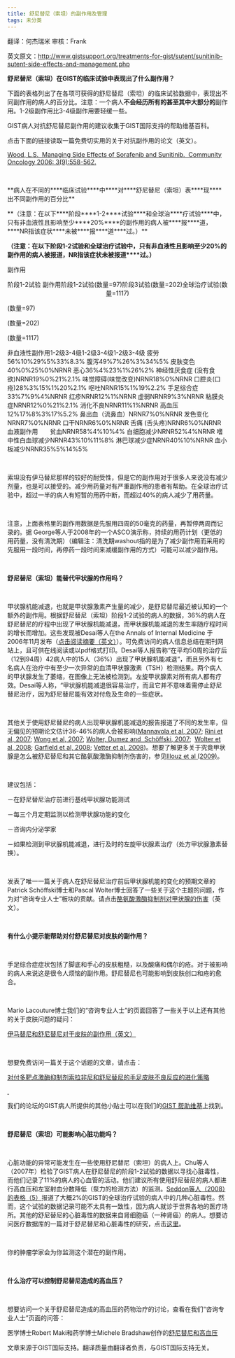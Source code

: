 ```yaml
---
title: 舒尼替尼（索坦）的副作用及管理
tags: 未分类
---
```


翻译：何杰瑞米 审核：Frank

英文原文：http://www.gistsupport.org/treatments-for-gist/sutent/sunitinib-sutent-side-effects-and-management.php

**舒尼替尼（索坦）在****GIST****的****临床试验****中表****现****出了什么副作用？**

下面的表格列出了在各项可获得的舒尼替尼（索坦）的临床试验数据中，表现出不同副作用的病人的百分比。注意：一个病人**不会经历所有的甚至其中大部分的**副作用。1-2级副作用比3-4级副作用要轻缓一些。

GIST病人对抗舒尼替尼副作用的建议收集于GIST国际支持的帮助维基百科。

点击下面的链接读取一篇免费切实用的关于对抗副作用的论文（英文）。

[Wood, L.S.  Managing Side Effects of Sorafenib and Sunitinib.  Community Oncology 2006: 3(9):558-562.](http://www.communityoncology.net/journal/articles/0309558.pdf)

&nbsp;
<td colspan="7" width="650">**病人在不同的****临床试验****中****对****舒尼替尼（索坦）表****现****出不同副作用的百分比**</p><p>**（注意：在以下****阶段****1-2****试验****和全球治****疗试验****中，只有非血液性且影响至少****20%****的副作用的病人被****报****道，****NR指该症状****未被****报****道****过。）**</td>

**（注意：在以下****阶段****1-2****试验****和全球治****疗试验****中，只有非血液性且影响至少****20%****的副作用的病人被****报****道，****NR指该症状****未被****报****道****过。）**</td>
</tr>
<tr>
<td width="177">副作用</td>
<td colspan="2" width="93">
<p style="text-align: center;">阶段1-2试验
<td width="177">副作用</td><td colspan="2" width="93">阶段1-2试验(数量=97)</td><td colspan="2" width="94">阶段3试验(数量=202)</td><td colspan="2" width="286">全球治疗试验(数量=1117)</td>

(数量=97)

(数量=202)

(数量=1117)
<td width="177">非血液性副作用</td><td width="43">1-2级</td><td width="50">3-4级</td><td width="42">1-2级</td><td width="52">3-4级</td><td width="130">1-2级</td><td width="156">3-4级</td>
<td width="177">疲劳</td><td width="43">56%</td><td width="50">10%</td><td width="42">29%</td><td width="52">5%</td><td width="130">33%</td><td width="156">8.3%</td>
<td width="177">腹泻</td><td width="43">49%</td><td width="50">7%</td><td width="42">26%</td><td width="52">3%</td><td width="130">34%</td><td width="156">5%</td>
<td width="177">皮肤变色</td><td width="43">40%</td><td width="50">0%</td><td width="42">25%</td><td width="52">0%</td><td width="130">NR</td><td width="156">NR</td>
<td width="177">恶心</td><td width="43">36%</td><td width="50">4%</td><td width="42">23%</td><td width="52">1%</td><td width="130">26%</td><td width="156">2%</td>
<td width="177">神经性厌食症 (没有食欲)</td><td width="43">NR</td><td width="50">NR</td><td width="42">19%</td><td width="52">0%</td><td width="130">21%</td><td width="156">2.1%</td>
<td width="177">味觉障碍(味觉改变)</td><td width="43">NR</td><td width="50">NR</td><td width="42">18%</td><td width="52">0%</td><td width="130">NR</td><td width="156">NR</td>
<td width="177">口腔炎(口疮)</td><td width="43">28%</td><td width="50">3%</td><td width="42">15%</td><td width="52">1%</td><td width="130">20%</td><td width="156">2.1%</td>
<td width="177">呕吐</td><td width="43">NR</td><td width="50">NR</td><td width="42">15%</td><td width="52">1%</td><td width="130">19%</td><td width="156">2.2%</td>
<td width="177">手足综合症</td><td width="43">33%</td><td width="50">7%</td><td width="42">9%</td><td width="52">4%</td><td width="130">NR</td><td width="156">NR</td>
<td width="177">红疹</td><td width="43">NR</td><td width="50">NR</td><td width="42">12%</td><td width="52">1%</td><td width="130">NR</td><td width="156">NR</td>
<td width="177">虚弱</td><td width="43">NR</td><td width="50">NR</td><td width="42">9%</td><td width="52">3%</td><td width="130">NR</td><td width="156">NR</td>
<td width="177">粘膜炎症</td><td width="43">NR</td><td width="50">NR</td><td width="42">12%</td><td width="52">0%</td><td width="130">21%</td><td width="156">2.1%</td>
<td width="177">消化不良</td><td width="43">NR</td><td width="50">NR</td><td width="42">11%</td><td width="52">1%</td><td width="130">NR</td><td width="156">NR</td>
<td width="177">高血压</td><td width="43">12%</td><td width="50">17%</td><td width="42">8%</td><td width="52">3%</td><td width="130">17%</td><td width="156">5.2%</td>
<td width="177">鼻出血（流鼻血）</td><td width="43">NR</td><td width="50">NR</td><td width="42">7%</td><td width="52">0%</td><td width="130">NR</td><td width="156">NR</td>
<td width="177">发色变化</td><td width="43">NR</td><td width="50">NR</td><td width="42">7%</td><td width="52">0%</td><td width="130">NR</td><td width="156">NR</td>
<td width="177">口干</td><td width="43">NR</td><td width="50">NR</td><td width="42">6%</td><td width="52">0%</td><td width="130">NR</td><td width="156">NR</td>
<td width="177">舌痛 (舌头疼)</td><td width="43">NR</td><td width="50">NR</td><td width="42">6%</td><td width="52">0%</td><td width="130">NR</td><td width="156">NR</td>
<td width="177">血液副作用</td><td width="43">&nbsp;</td><td width="50">&nbsp;</td><td width="42">&nbsp;</td><td width="52">&nbsp;</td><td width="130">&nbsp;</td><td width="156">&nbsp;</td>
<td width="177">贫血</td><td width="43">NR</td><td width="50">NR</td><td width="42">58%</td><td width="52">4%</td><td width="130">10%</td><td width="156">4%</td>
<td width="177">白细胞减少</td><td width="43">NR</td><td width="50">NR</td><td width="42">52%</td><td width="52">4%</td><td width="130">NR</td><td width="156">NR</td>
<td width="177">嗜中性白血球减少</td><td width="43">NR</td><td width="50">NR</td><td width="42">43%</td><td width="52">10%</td><td width="130">11%</td><td width="156">8%</td>
<td width="177">淋巴球减少症</td><td width="43">NR</td><td width="50">NR</td><td width="42">40%</td><td width="52">10%</td><td width="130">NR</td><td width="156">NR</td>
<td width="177">血小板减少</td><td width="43">NR</td><td width="50">NR</td><td width="42">35%</td><td width="52">5%</td><td width="130">14%</td><td width="156">5%</td>

&nbsp;

索坦没有伊马替尼那样的较好的耐受性，但是它的副作用对于很多人来说没有减少剂量，也是可以接受的。减少用药量对有严重副作用的患者有帮助。在全球治疗试验中，超过一半的病人有短暂的用药中断，而超过40%的病人减少了用药量。

&nbsp;

注意，上面表格里的副作用数据是先服用四周的50毫克的药量，再暂停两周而记录的。据 George等人于2008年的一个ASCO演示称，持续的用药计划（更低的用药量，没有清洗期）（编辑注：清洗期washout指的是为了减少副作用而采用的先服用一段时间，再停药一段时间来减缓副作用的方式）可能可以减少副作用。

&nbsp;

**舒尼替尼（索坦）能替代甲状腺的作用****吗****？**

&nbsp;

甲状腺机能减退，也就是甲状腺激素产生量的减少，是舒尼替尼最近被认知的一个额外的副作用。根据舒尼替尼（索坦）阶段1-2试验的病人的数据，36%的病人在舒尼替尼的疗程中出现了甲状腺机能减退，而甲状腺机能减退的发生率随疗程时间的增长而增加。这些发现被Desai等人在the Annals of Internal Medicine 于2006年11月发布（[点击阅读摘要（英文）](http://www.ncbi.nlm.nih.gov/entrez/query.fcgi?db=pubmed&amp;cmd=Retrieve&amp;dopt=AbstractPlus&amp;list_uids=17088579&amp;itool=iconabstr&amp;query_hl=1&amp;itool=pubmed_docsum)）。可免费访问的病人信息总结在期刊网站上，且可供在线阅读或以pdf格式打印。Desai等人报告称“在平均50周的治疗后（12到94周）42病人中的15人（36%）出现了甲状腺机能减退“，而且另外有七名病人在治疗中有至少一次异常的血清甲状腺激素（TSH）检测结果。两个病人的甲状腺发生了萎缩，在图像上无法被检测到。左旋甲状腺素对所有病人都有疗效。Desai等人称，“甲状腺机能减退很容易治疗，而且它并不意味着需停止舒尼替尼治疗，因为舒尼替尼能有效对付危及生命的一些症状。

&nbsp;

其他关于使用舒尼替尼的病人出现甲状腺机能减退的报告报道了不同的发生率，但无偏见的预期论文估计36-46%的病人会被影响([Mannavola et al, 2007](http://jcem.endojournals.org/cgi/content/full/92/9/3531); [Rini et al, 2007](http://www.ncbi.nlm.nih.gov/sites/entrez?Db=pubmed&amp;Cmd=DetailsSearch&amp;Term=17202116%5Buid%5D); [Wong et al, 2007](http://www.ncbi.nlm.nih.gov/sites/entrez?Db=pubmed&amp;Cmd=DetailsSearch&amp;Term=17465866%5Buid%5D); [Wolter, Dumez and  Schöffski, 2007](http://www.ncbi.nlm.nih.gov/sites/entrez?Db=pubmed&amp;Cmd=DetailsSearch&amp;Term=17429091%5Buid%5D);  [Wolter et al, 2008](http://www.ncbi.nlm.nih.gov/sites/entrez?Db=pubmed&amp;Cmd=DetailsSearch&amp;Term=18665181%5Buid%5D); [Garfield et al, 2008](http://www.ncbi.nlm.nih.gov/sites/entrez?Db=pubmed&amp;Cmd=DetailsSearch&amp;Term=18824699%5Buid%5D); [Vetter et al, 2008](http://www.ncbi.nlm.nih.gov/sites/entrez?Db=pubmed&amp;Cmd=DetailsSearch&amp;Term=18753108%5Buid%5D))。想要了解更多关于究竟甲状腺是怎么被舒尼替尼和其它酪氨酸激酶抑制剂伤害的，参见[Illouz et al (2009)](http://www.ncbi.nlm.nih.gov/sites/entrez?Db=pubmed&amp;Cmd=DetailsSearch&amp;Term=19103722%5Buid%5D)。

&nbsp;

建议包括：

－在舒尼替尼治疗前进行基线甲状腺功能测试

－每三个月定期监测以检测甲状腺功能的变化

－咨询内分泌学家

－如果检测到甲状腺机能减退，进行及时的左旋甲状腺素治疗（处方甲状腺激素替换）。

&nbsp;

发表了唯一一篇关于病人在舒尼替尼治疗前后甲状腺机能的变化的预期文章的Patrick Schöffski博士和Pascal Wolter博士回答了一些关于这个主题的问题，作为对“咨询专业人士”板块的贡献。请点击[<u>酪氨酸激</u><u>酶</u><u>抑制</u><u>剂对</u><u>甲状腺的</u><u>伤</u><u>害</u>](http://www.gistsupport.org/ask-the-professional/thyroid-damage-from-tyrosine-kinase-inhibitors.php)（英文）。

&nbsp;

**有什么小提示能帮助****对****付舒尼替尼****对****皮肤的副作用？**

&nbsp;

手足综合症症状包括了脚底和手心的皮肤粗糙，以及酸痛和偶尔的疮。对于被影响的病人来说这是很令人烦恼的副作用。舒尼替尼也可能影响到皮肤创口和疮的愈合。

&nbsp;

Mario Lacouture博士我们的“咨询专业人士”的页面回答了一些关于以上还有其他的关于皮肤问题的疑问：

[伊马替尼和舒尼替尼对于皮肤的副作用（英文）](http://www.gistsupport.org/ask-the-professional/skin-related-side-effects-of-sunitinib.php)

&nbsp;

想要免费访问一篇关于这个话题的文章，请点击：

<u>对付</u><u>多靶点激</u><u>酶</u><u>抑制</u><u>剂</u><u>索拉非尼和舒尼替尼的手足皮肤不良反</u><u>应</u><u>的</u><u>进</u><u>化策略</u>

<u> </u>

我们的论坛的GIST病人所提供的其他小贴士可以在我们的<u>GIST 帮助</u><u>维</u><u>基</u>上找到。

&nbsp;

**舒尼替尼（索坦）可能影响心****脏****功能****吗****？**

&nbsp;

心脏功能的异常可能发生在一些使用舒尼替尼（索坦）的病人上。Chu等人（2007年）检验了GIST病人在舒尼替尼的阶段1-2试验的数据以寻找心脏毒性，而他们记录了11%的病人的心血管的活动。他们建议所有使用舒尼替尼的病人都进行高血压和左室射血分数降低（泵力的检测方法）的监测。<u>Seddon等人（2008）的表格（5）</u>报道了大概2%的GIST的全球治疗试验的病人中的几种心脏毒性。然而，这个试验的数据记录可能不太具有一致性，因为病人就诊于世界各地的医疗场所。其他的舒尼替尼的心脏毒性的数据来自肾细胞癌（一种肾癌）的病人。想要访问医疗数据库的一篇对于舒尼替尼和心脏毒性的研究，点击<u>这里</u>。

&nbsp;

你的肿瘤学家会为你监测这个潜在的副作用。

&nbsp;

**什么治疗可以控制舒尼替尼造成的高血压？**

&nbsp;

想要访问一个关于舒尼替尼造成的高血压的药物治疗的讨论，查看在我们“咨询专业人士”页面的问答：

医学博士Robert Maki和药学博士Michele Bradshaw创作的<u>舒尼替尼和高血压</u>

文章来源于GIST国际支持。翻译质量由翻译者负责，与GIST国际支持无关。

